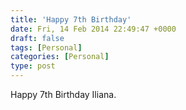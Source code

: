 ```yaml
---
title: 'Happy 7th Birthday'
date: Fri, 14 Feb 2014 22:49:47 +0000
draft: false
tags: [Personal]
categories: [Personal]
type: post
---
```


Happy 7th Birthday Iliana.